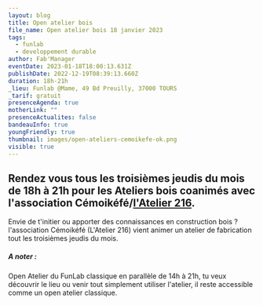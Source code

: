 ```yaml
---
layout: blog
title: Open atelier bois
file_name: Open atelier bois 18 janvier 2023
tags:
  - funlab
  - developpement durable
author: Fab'Manager
eventDate: 2023-01-18T18:00:13.631Z
publishDate: 2022-12-19T08:39:13.660Z
duration: 18h-21h
_lieu: Funlab @Mame, 49 Bd Preuilly, 37000 TOURS
_tarif: gratuit
presenceAgenda: true
motherLink: ""
presenceActualites: false
bandeauInfo: true
youngFriendly: true
thumbnail: images/open-ateliers-cemoikefe-ok.png
visible: true
---
```

## Rendez vous tous les troisièmes jeudis du mois de 18h à 21h pour les Ateliers bois coanimés avec l'association Cémoikéfé/[l'Atelier 216](https://www.atelier216.fr/fr/accueil).

Envie de t'initier ou apporter des connaissances en construction bois ? l'association Cémoikéfé (L'Atelier 216) vient animer un atelier de fabrication tout les troisièmes jeudis du mois.

##### A noter :
Open Atelier du FunLab classique en parallèle de 14h à 21h, tu veux découvrir le lieu ou venir tout simplement utiliser l'atelier, il reste accessible comme un open atelier classique.